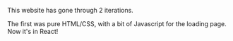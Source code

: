 This website has gone through 2 iterations.

The first was pure HTML/CSS, with a bit of Javascript for the loading page. Now it's in React!
